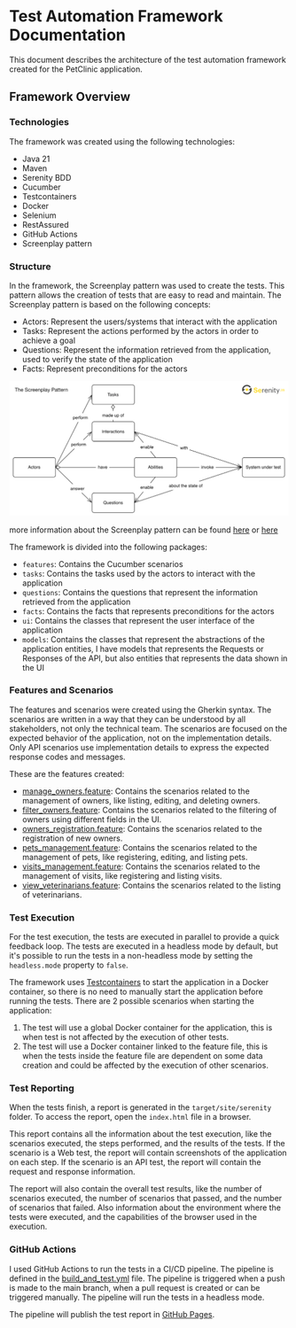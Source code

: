 # Test Automation Framework Documentation

This document describes the architecture of the test automation framework created for the PetClinic application.

## Framework Overview

### Technologies

The framework was created using the following technologies:

- Java 21
- Maven
- Serenity BDD
- Cucumber
- Testcontainers
- Docker
- Selenium
- RestAssured
- GitHub Actions
- Screenplay pattern

### Structure

In the framework, the Screenplay pattern was used to create the tests. This pattern allows the creation of tests that
are easy to read and maintain. The Screenplay pattern is based on the following concepts:

- Actors: Represent the users/systems that interact with the application
- Tasks: Represent the actions performed by the actors in order to achieve a goal
- Questions: Represent the information retrieved from the application, used to verify the state of the application
- Facts: Represent preconditions for the actors

![img.png](screenplay_diagram.png)

more information about the Screenplay pattern can be
found [here](https://serenity-bdd.github.io/docs/screenplay/screenplay_fundamentals)
or [here](https://serenity-js.org/handbook/design/screenplay-pattern/)

The framework is divided into the following packages:

- `features`: Contains the Cucumber scenarios
- `tasks`: Contains the tasks used by the actors to interact with the application
- `questions`: Contains the questions that represent the information retrieved from the application
- `facts`: Contains the facts that represents preconditions for the actors
- `ui`: Contains the classes that represent the user interface of the application
- `models`: Contains the classes that represent the abstractions of the application entities, I have models that
  represents the Requests or Responses of the API, but also entities that represents the data shown in the UI

### Features and Scenarios

The features and scenarios were created using the Gherkin syntax. The scenarios are written in a way that they can be
understood by all stakeholders, not only the technical team. The scenarios are focused on the expected behavior of the
application, not on the implementation details. Only API scenarios use implementation details to express the expected
response codes and messages.

These are the features created:

- [manage_owners.feature](src/test/resources/features/owners/manage_owners.feature): Contains the scenarios related to
  the management of owners, like listing, editing, and deleting owners.
- [filter_owners.feature](src/test/resources/features/owners/filter_owners.feature): Contains the scenarios related to
  the filtering of owners using different fields in the UI.
- [owners_registration.feature](src/test/resources/features/owners/owners_registration.feature): Contains the scenarios
  related to the registration of new owners.
- [pets_management.feature](src/test/resources/features/pets/pets_management.feature): Contains the scenarios related to
  the management of pets, like registering, editing, and listing pets.
- [visits_management.feature](src/test/resources/features/visits/visits_management.feature): Contains the scenarios
  related to the management of visits, like registering and listing visits.
- [view_veterinarians.feature](src/test/resources/features/veterinarians/view_vet_data.feature): Contains the
  scenarios related to the listing of veterinarians.

### Test Execution

For the test execution, the tests are executed in parallel to provide a quick feedback loop. The tests are executed in
a headless mode by default, but it's possible to run the tests in a non-headless mode by setting the `headless.mode`
property
to `false`.

The framework uses [Testcontainers](https://www.testcontainers.com/) to start the application in a Docker container, so
there is no need to manually start the application before running the tests.
There are 2 possible scenarios when starting the application:

1. The test will use a global Docker container for the application, this is when test is not affected by the execution
   of other tests.
2. The test will use a Docker container linked to the feature file, this is when the tests inside the feature file are
   dependent on some data creation and could be affected by the execution of other scenarios.

### Test Reporting

When the tests finish, a report is generated in the `target/site/serenity` folder. To access the report, open the
`index.html` file in a browser.

This report contains all the information about the test execution, like the scenarios executed, the steps performed, and
the results of the tests. If the scenario is a Web test, the report will contain screenshots of the application on each
step. If the scenario is an API test, the report will contain the request and response information.

The report will also contain the overall test results, like the number of scenarios executed, the number of scenarios
that
passed, and the number of scenarios that failed. Also information about the environment where the tests were executed,
and the capabilities of the browser used in the execution.

### GitHub Actions

I used GitHub Actions to run the tests in a CI/CD pipeline. The pipeline is defined in
the [build_and_test.yml](.github/workflows/build_and_test.yml) file. The pipeline is triggered when a push is made to
the main branch, when a pull request is created or can be triggered manually. The pipeline will run the tests in a
headless mode.

The pipeline will publish the test report in [GitHub Pages](https://ricardorlg.github.io/VetClinicTests/).


